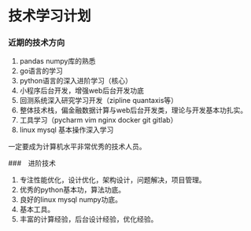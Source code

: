# 技术学习计划

### 近期的技术方向

1. pandas numpy库的熟悉
2. go语言的学习
3. python语言的深入进阶学习（核心）
4. 小程序后台开发，增强web后台开发功底
5. 回测系统深入研究学习开发（zipline quantaxis等）
6. 整体技术栈，偏金融数据计算与web后台开发类，理论与开发基本功扎实。
7. 工具学习（pycharm vim nginx docker git gitlab）
8. linux mysql 基本操作深入学习

一定要成为计算机水平非常优秀的技术人员。


###　进阶技术

1. 专注性能优化，设计优化，架构设计，问题解决，项目管理。
2. 优秀的python基本功，算法功底。
3. 良好的linux mysql numpy功底。
4. 基本工具。
5. 丰富的计算经验，后台设计经验，优化经验。
